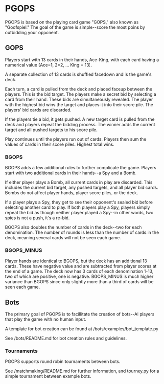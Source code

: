 # PGOPS
PGOPS is based on the playing card game "GOPS," also known as "Goofspiel."
The goal of the game is simple--score the most poins by outbidding your opponent.

## GOPS
Players start with 13 cards in their hands, Ace-King, with each card having a numerical value (Ace=1, 2=2, ... King = 13).

A separate collection of 13 cards is shuffled facedown and is the game's deck.

Each turn, a card is pulled from the deck and placed faceup between the players. This is the bid target. The players make a secret bid by selecting a card from their hand. These bids are simultaneously revealed. The player with the highest bid wins the target and places it into their score pile. The players' bid cards are discarded.

If the players tie a bid, it gets pushed. A new target card is pulled from the deck and players repeat the bidding process. The winner adds the current target and all pushed targets to his score pile.

Play continues until the players run out of cards. Players then sum the values of cards in their score piles. Highest total wins.

### BGOPS
BGOPS adds a few additional rules to further complicate the game. Players start with two additional cards in their hands--a Spy and a Bomb.

If either player plays a Bomb, all current cards in play are discarded. This includes the current bid target, any pushed targets, and all player bid cards. Bombs do not affect player hands, player score piles, or the deck.

If a player plays a Spy, they get to see their opponent's sealed bid before selecting another card to play. If both players play a Spy, players simply repeat the bid as though neither player played a Spy--in other words, two spies is not a push, it's a re-bid.

BGOPS also doubles the number of cards in the deck--two for each denomination. The number of rounds is less than the number of cards in the deck, meaning several cards will not be seen each game.

### BGOPS_MINUS
Player hands are identical to BGOPS, but the deck has an additional 13 cards. These have negative value and are subtracted from player scores at the end of a game. The deck now has 3 cards of each denomination 1-13, two of which are positive, one is negative. BGOPS_MINUS is much higher variance than BGOPS since only slightly more than a third of cards will be seen each game.

## Bots
The primary goal of PGOPS is to facillitate the creation of bots--AI players that play the game with no human input.

A template for bot creation can be found at /bots/examples/bot_template.py

See /bots/README.md for bot creation rules and guidelines.

### Tournaments
PGOPS supports round robin tournaments between bots.

See /matchmaking/README.md for further information, and tourney.py for a simple tournament between example bots.